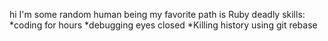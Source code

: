 hi I'm some random human being
my favorite path is Ruby
deadly skills:
*coding for hours
*debugging eyes closed
*Killing history using git rebase

